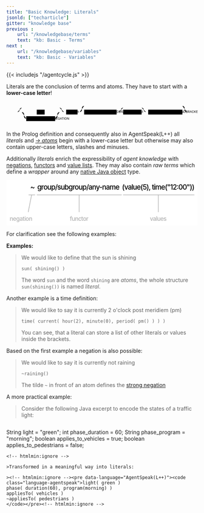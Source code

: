 ```yaml
---
title: "Basic Knowledge: Literals"
jsonld: ["techarticle"]
gitter: "knowledge base"
previous :
    url: "/knowledgebase/terms"
    text: "kb: Basic - Terms"
next :
    url: "/knowledgebase/variables"
    text: "kb: Basic - Variables"
---
```


{{< includejs "/agentcycle.js" >}}

Literals are the conclusion of terms and atoms. They have to start with a **lower-case letter**!

<!--more-->

<svg class="railroad-diagram centering" viewBox="0 0 872 109" id="svg_f0d674f1e0ed4292267f149c5983db02"><path d="M20 38v20m10-20v20M20 48h20.5m-.5 0h10m0 0a10 10 0 0 0 10-10 10 10 0 0 1 10-10m0 0h172m0 0a10 10 0 0 1 10 10 10 10 0 0 0 10 10M50 48h20m0 0h20" transform="translate(.5 .5)"/><g class="non-terminal" transform="translate(.5 .5)"><path d="M90 48h48m36 0h48m-84-11h36v22h-36z"/><a xmlns:xlink="http://www.w3.org/1999/xlink" xlink:href="https://lightjason.github.io/AgentSpeak/rrd-output/html/org/lightjason/agentspeak/grammar/Agent.g4/index.htm#fa868488740aa25870ced6b9169951fb"><text x="156" y="52">AT</text></a></g><path d="M222 48h20M70 48a10 10 0 0 1 10 10v10a10 10 0 0 0 10 10" transform="translate(.5 .5)"/><g class="non-terminal" transform="translate(.5 .5)"><path d="M90 67h132v22H90z"/><a xmlns:xlink="http://www.w3.org/1999/xlink" xlink:href="https://lightjason.github.io/AgentSpeak/rrd-output/html/org/lightjason/agentspeak/grammar/Agent.g4/index.htm#207b9b679fb614699f3d949f6fc63218"><text x="156" y="82">STRONGNEGATION</text></a></g><path d="M222 78a10 10 0 0 0 10-10V58a10 10 0 0 1 10-10m0 0h20m0 0h10" transform="translate(.5 .5)"/><g class="non-terminal" transform="translate(.5 .5)"><path d="M272 37h52v22h-52z"/><a xmlns:xlink="http://www.w3.org/1999/xlink" xlink:href="https://lightjason.github.io/AgentSpeak/rrd-output/html/org/lightjason/agentspeak/grammar/Agent.g4/index.htm#3e10f8c809242d3a0f94c18e7addb866"><text x="298" y="52">atom</text></a></g><path d="M324 48h10m0 0a10 10 0 0 0 10-10v-8a10 10 0 0 1 10-10m0 0h448m0 0a10 10 0 0 1 10 10v8a10 10 0 0 0 10 10m-488 0h20m448 0" transform="translate(.5 .5)"/><g class="non-terminal" transform="translate(.5 .5)"><path d="M354 37h148v22H354z"/><a xmlns:xlink="http://www.w3.org/1999/xlink" xlink:href="https://lightjason.github.io/AgentSpeak/rrd-output/html/org/lightjason/agentspeak/grammar/Agent.g4/index.htm#5ffa5d1c78ad09c7bf5b4d0b0764641f"><text x="428" y="52">LEFTROUNDBRACKET</text></a></g><path d="M502 48h10m0 0a10 10 0 0 0 10-10 10 10 0 0 1 10-10m0 0h84m0 0a10 10 0 0 1 10 10 10 10 0 0 0 10 10m-124 0h20" transform="translate(.5 .5)"/><g class="non-terminal" transform="translate(.5 .5)"><path d="M532 37h84v22h-84z"/><a xmlns:xlink="http://www.w3.org/1999/xlink" xlink:href="https://lightjason.github.io/AgentSpeak/rrd-output/html/org/lightjason/agentspeak/grammar/Agent.g4/index.htm#45e9c6711e26d65a3189b502fd08a63"><text x="574" y="52">termlist</text></a></g><path d="M616 48h20m0 0h10" transform="translate(.5 .5)"/><g class="non-terminal" transform="translate(.5 .5)"><path d="M646 37h156v22H646z"/><a xmlns:xlink="http://www.w3.org/1999/xlink" xlink:href="https://lightjason.github.io/AgentSpeak/rrd-output/html/org/lightjason/agentspeak/grammar/Agent.g4/index.htm#3a52152b9f1e9dd45998ce24723d98ed"><text x="724" y="52">RIGHTROUNDBRACKET</text></a></g><path d="M802 48h20m0 0h10m0 0h20m-10-10v20m10-20v20" transform="translate(.5 .5)"/></svg>

In the Prolog definition and consequently also in AgentSpeak(L++) all *literals* and *[&#8594; atoms](../atoms)* begin with a lower-case letter but otherwise may also contain upper-case letters, slashes and minuses.

Additionally _literals_ enrich the expressibility of _agent knowledge_ with <a href="#literal" id="animate-literal-negation">negations</a>, <a href="#literal" id="animate-literal-functor">functors</a> and <a href="#literal" id="animate-literal-values">value lists</a>.
They may also contain _raw terms_ which define a _wrapper_ around any <a href="#literal" id="animate-literal-raw">native Java object</a> type.


<svg id="literal" xmlns="http://www.w3.org/2000/svg" xmlns:xl="http://www.w3.org/1999/xlink" version="1.1" viewBox="218 36 326 77" height="130pt" xmlns:dc="http://purl.org/dc/elements/1.1/"><defs><font-face font-size="12" panose-1="2 0 5 3 0 0 0 2 0 4" units-per-em="1000" underline-position="-100" underline-thickness="50" slope="0" x-height="517" cap-height="714" ascent="951.9958" descent="-212.99744" font-weight="500"></font-face><font-face font-size="10" panose-1="2 0 5 3 0 0 0 2 0 4" units-per-em="1000" underline-position="-100" underline-thickness="50" slope="0" x-height="517" cap-height="714" ascent="951.9958" descent="-212.99744" font-weight="500"></font-face></defs><g stroke="none" stroke-opacity="1" stroke-dasharray="none" fill="none" fill-opacity="1"><rect fill="white" width="833.3333" height="366"/><g><text transform="translate(258.41667 41.332)" fill="black"><tspan class="svg-literal-negation" font-size="12" font-weight="500" x=".4" y="11" textLength="7.2">~</tspan></text><text transform="translate(415 41.332)" fill="black"><tspan class="svg-literal-values" font-size="12" font-weight="500" x=".206" y="11" textLength="123.588">(value(<tspan class="svg-literal-raw">5</tspan>), time(<tspan class="svg-literal-raw">"12:00"</tspan>))</tspan></text><text transform="translate(269.5 41.332)" fill="black"><tspan class="svg-literal-functor" font-size="12" font-weight="500" x="1.144" y="11" textLength="140.344">group/subgroup/any-name</tspan></text><line x1="417.27083" y1="61.125" x2="538.10417" y2="61.125" stroke="#b4b4b4" stroke-linecap="round" stroke-linejoin="round" stroke-width="1"/><line x1="270.27083" y1="61.125" x2="414.27083" y2="61.125" stroke="#b4b4b4" stroke-linecap="round" stroke-linejoin="round" stroke-width="1"/><line x1="266.63542" y1="61.127496" x2="256.22917" y2="61.125" stroke="#b4b4b4" stroke-linecap="round" stroke-linejoin="round" stroke-width="1"/><text transform="translate(223.5 95.36)" fill="#b4b4b4"><tspan class="svg-literal-negation" font-size="10" font-weight="500" fill="#b4b4b4" x=".145" y="10" textLength="38.71">negation</tspan></text><text transform="translate(326 95.36)" fill="#b4b4b4"><tspan class="svg-literal-functor" font-size="10" font-weight="500" fill="#b4b4b4" x=".165" y="10" textLength="31.67">functor</tspan></text><text transform="translate(462.5 95.36)" fill="#b4b4b4"><tspan class="svg-literal-values" font-size="10" font-weight="500" fill="#b4b4b4" x=".24" y="10" textLength="28.52">values</tspan></text><line x1="342" y1="90" x2="342" y2="61" stroke="#b4b4b4" stroke-linecap="round" stroke-linejoin="round" stroke-width="1"/><line x1="477" y1="90" x2="477" y2="61" stroke="#b4b4b4" stroke-linecap="round" stroke-linejoin="round" stroke-width="1"/><line x1="261.01252" y1="61.12615" x2="255.26272" y2="90" stroke="#b4b4b4" stroke-linecap="round" stroke-linejoin="round" stroke-width="1"/></g></g></svg>

For clarification see the following examples:

**Examples:**

> We would like to define that the sun is shining
> <pre data-language="AgentSpeak(L++)"><code class="language-agentspeak">sun( shining() )</pre></code>
> The word ```sun``` and the word ```shining``` are _atoms_, the whole structure ```sun(shining())``` is named _literal_.

<a name="time"></a>Another example is a time definition:

> We would like to say it is currently 2 o'clock post meridiem (pm)
> <!-- htmlmin:ignore --><pre data-language="AgentSpeak(L++)"><code class="language-agentspeak">time( current( hour(2), minute(0), period( pm() ) ) )</pre></code><!-- htmlmin:ignore -->
> You can see, that a literal can store a list of other literals or values inside the brackets.

Based on the first example a negation is also possible:

> We would like to say it is currently not raining
> <!-- htmlmin:ignore --><pre data-language="AgentSpeak(L++)"><code class="language-agentspeak">~raining()</pre></code><!-- htmlmin:ignore -->
> The tilde ```~``` in front of an atom defines the [strong negation](https://en.wikipedia.org/wiki/Stable_model_semantics#Strong_negation)

A more practical example:

> Consider the following Java excerpt to encode the states of a traffic light:

<!-- htmlmin:ignore -->
> ```java
String  light = "green";
int     phase_duration = 60;
String  phase_program = "morning";
boolean applies_to_vehicles = true;
boolean applies_to_pedestrians = false;
```
<!-- htmlmin:ignore -->

>Transformed in a meaningful way into literals:

><!-- htmlmin:ignore --><pre data-language="AgentSpeak(L++)"><code class="language-agentspeak">light( green )
phase( duration(60), program(morning) )
appliesTo( vehicles )
~appliesTo( pedestrians )
</code></pre><!-- htmlmin:ignore -->

